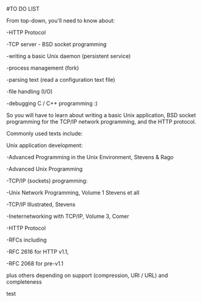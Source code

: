 #TO DO LIST

From top-down, you'll need to know about:

-HTTP Protocol

-TCP server - BSD socket programming

-writing a basic Unix daemon (persistent service)

-process management (fork)

-parsing text (read a configuration text file)

-file handling (I/O)

-debugging C / C++ programming :)

So you will have to learn about writing a basic Unix application, 
BSD socket programming for the TCP/IP network programming, and the HTTP protocol.


Commonly used texts include:


Unix application development:


-Advanced Programming in the Unix Environment, Stevens & Rago

-Advanced Unix Programming

-TCP/IP (sockets) programming:


-Unix Network Programming, Volume 1 Stevens et all

-TCP/IP Illustrated, Stevens

-Ineternetworking with TCP/IP, Volume 3, Comer

-HTTP Protocol

-RFCs including

-RFC 2616 for HTTP v1.1,

-RFC 2068 for pre-v1.1

plus others depending on support (compression, URI / URL) and completeness

test